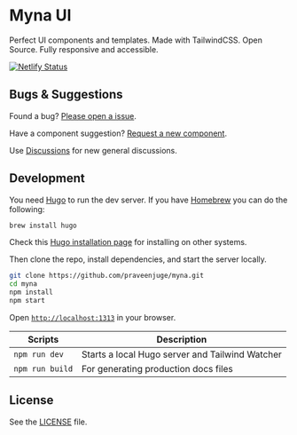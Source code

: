 # Myna UI

Perfect UI components and templates. Made with TailwindCSS. Open Source. Fully responsive and accessible.

[![Netlify Status](https://api.netlify.com/api/v1/badges/6f127b33-52f0-4c85-903f-d06f8d80b555/deploy-status)](https://app.netlify.com/sites/mynaui/deploys)

## Bugs & Suggestions

Found a bug? [Please open a issue](https://github.com/praveenjuge/myna/issues/new/choose).

Have a component suggestion? [Request a new component](https://github.com/praveenjuge/myna/issues/new/choose).

Use [Discussions](https://github.com/praveenjuge/myna/discussions) for new general discussions.

## Development

You need [Hugo](https://gohugo.io/) to run the dev server. If you have [Homebrew](https://brew.sh/) you can do the following:

```sh
brew install hugo
```

Check this [Hugo installation page](https://gohugo.io/getting-started/installing/) for installing on other systems.

Then clone the repo, install dependencies, and start the server locally.

```sh
git clone https://github.com/praveenjuge/myna.git
cd myna
npm install
npm start
```

Open [`http://localhost:1313`](http://localhost:1313) in your browser.

| Scripts         | Description                                     |
| --------------- | ----------------------------------------------- |
| `npm run dev`   | Starts a local Hugo server and Tailwind Watcher |
| `npm run build` | For generating production docs files            |

## License

See the [LICENSE](https://github.com/praveenjuge/myna/blob/main/LICENSE) file.
